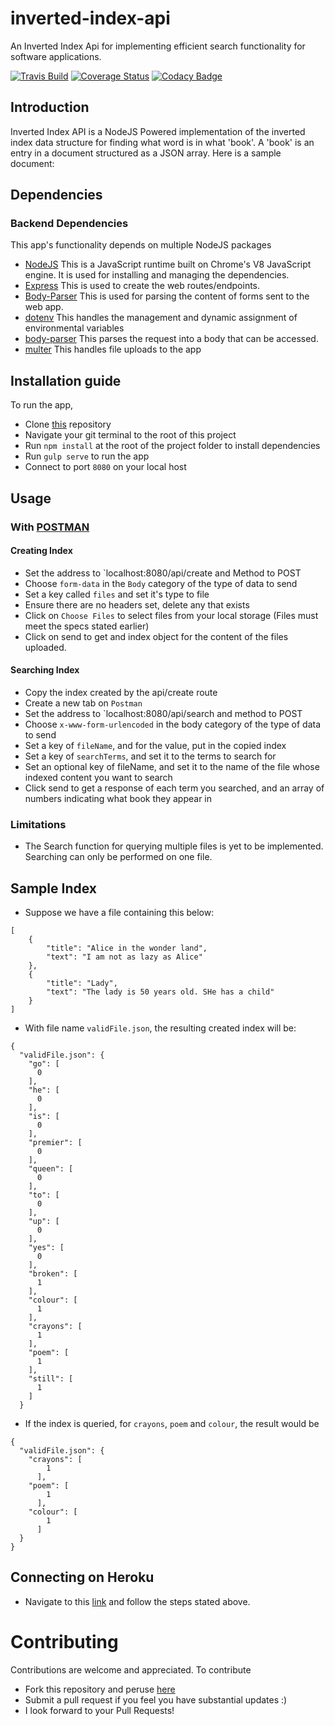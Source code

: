 # inverted-index-api
An Inverted Index Api for implementing efficient search functionality for software applications.

[![Travis Build](https://travis-ci.org/vynessa/inverted-index-api.svg?branch=back-end)](https://travis-ci.org/Vynessa/inverted-index-api)
[![Coverage Status](https://coveralls.io/repos/github/Vynessa/inverted-index-api/badge.svg?branch=back-end)](https://coveralls.io/github/Vynessa/inverted-index-api?branch=back-end)
[![Codacy Badge](https://api.codacy.com/project/badge/Grade/5753db48a1b44004bd69b3b88085df2b)](https://www.codacy.com/app/Vynessa/inverted-index-api?utm_source=github.com&amp;utm_medium=referral&amp;utm_content=Vynessa/inverted-index-api&amp;utm_campaign=Badge_Grade)

## Introduction
Inverted Index API is a NodeJS Powered implementation of the inverted index data structure for finding what word is in what 'book'. A 'book' is an entry in a document structured as a JSON array. Here is a sample document:


## Dependencies

### Backend Dependencies
 This app's functionality depends on multiple NodeJS packages
* [NodeJS](https://nodejs.org/) This is a JavaScript runtime built on Chrome's V8 JavaScript engine. It is used for installing and managing the dependencies.
* [Express](https://expressjs.com/) This is used to create the web routes/endpoints.
* [Body-Parser](https://www.npmjs.com/package/body-parser) This is used for parsing the content of forms sent to the web app.
* [dotenv](https://www.npmjs.com/package/dotenv) This handles the management and dynamic assignment of environmental variables
* [body-parser](https://www.npmjs.com/package/body-parser) This parses the request into a body that can be accessed.
* [multer](https://github.com/expressjs/multer) This handles file uploads to the app

## Installation guide
To run the app,
* Clone [this](https://github.com/Vynessa/inverted-index-api/tree/develop) repository
* Navigate your git terminal to the root of this project
* Run `npm install` at the root of the project folder to install dependencies
* Run `gulp serve` to run the app
* Connect to port `8080` on your local host

## Usage

### With [POSTMAN](https://chrome.google.com/webstore/detail/postman/fhbjgbiflinjbdggehcddcbncdddomop?hl=en)
#### Creating Index
* Set the address to `localhost:8080/api/create and Method to POST
* Choose `form-data` in the `Body` category of the type of data to send
* Set a key called `files` and set it's type to file
* Ensure there are no headers set, delete any that exists
* Click on `Choose Files` to select files from your local storage (Files must meet the specs stated earlier)
* Click on send to get and index object for the content of the files uploaded.

#### Searching Index
* Copy the index created by the api/create route
* Create a new tab on `Postman`
* Set the address to `localhost:8080/api/search and method to POST
* Choose `x-www-form-urlencoded` in the body category of the type of data to send
* Set a key of `fileName`, and for the value, put in the copied index
* Set a key of `searchTerms`, and set it to the terms to search for 
* Set an optional key of fileName, and set it to the name of the file whose indexed content you want to search
* Click send to get a response of each term you searched, and an array of numbers indicating what book they appear in

### Limitations
* The Search function for querying multiple files is yet to be implemented. Searching can only be performed on one file.

## Sample Index

* Suppose we have a file containing this below:
```
[
    {
        "title": "Alice in the wonder land",
        "text": "I am not as lazy as Alice"
    },
    {
        "title": "Lady",
        "text": "The lady is 50 years old. SHe has a child"
    }
]

```
* With file name `validFile.json`, the resulting created index will be:

```
{
  "validFile.json": {
    "go": [
      0
    ],
    "he": [
      0
    ],
    "is": [
      0
    ],
    "premier": [
      0
    ],
    "queen": [
      0
    ],
    "to": [
      0
    ],
    "up": [
      0
    ],
    "yes": [
      0
    ],
    "broken": [
      1
    ],
    "colour": [
      1
    ],
    "crayons": [
      1
    ],
    "poem": [
      1
    ],
    "still": [
      1
    ]
  }

```
* If the index is queried, for `crayons`, `poem` and `colour`, the result would be

```
{
  "validFile.json": {
    "crayons": [ 
        1 
      ],
    "poem": [ 
        1 
      ],
    "colour": [ 
        1 
      ]
  }
}

```
## Connecting on Heroku
* Navigate to this [link](https://invindex.herokuapp.com/) and follow the steps stated above.

# Contributing
Contributions are welcome and appreciated. To contribute
* Fork this repository and peruse [here](https://github.com/Vynessa/inverted-index-api)
* Submit a pull request if you feel you have substantial updates :)
* I look forward to your Pull Requests!